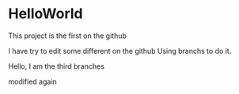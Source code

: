 # HelloWorld
This project is the first on the github

I have try to edit some different on the github
Using branchs to do it.

Hello, I am the third branches

modified again
